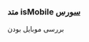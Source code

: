 <h3>
 متد isMobile
<a class="ext-link" href="classes_Tetris_Gameplay.js.html#line24" >سورس</a>
</h3>
بررسی موبایل بودن
